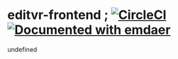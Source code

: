 <!--
  This file was generated by emdaer

  Its template can be found at .emdaer/README.emdaer.md
-->

<!--
  emdaerHash:1e156d3d885c1860e7fd151385a01868
-->

<h1 id="editvr-frontend-circleci-documented-with-emdaer">editvr-frontend ; <a href="https://circleci.com/gh/EditVR/editvr-frontend"><img src="https://img.shields.io/circleci/project/github/EditVR/editvr-frontend.svg?style=flat-square" alt="CircleCI"></a> <a href="https://github.com/emdaer/emdaer"><img src="https://img.shields.io/badge/📓-documented%20with%20emdaer-F06632.svg?style=flat-square" alt="Documented with emdaer"></a></h1>
<p>undefined</p>

